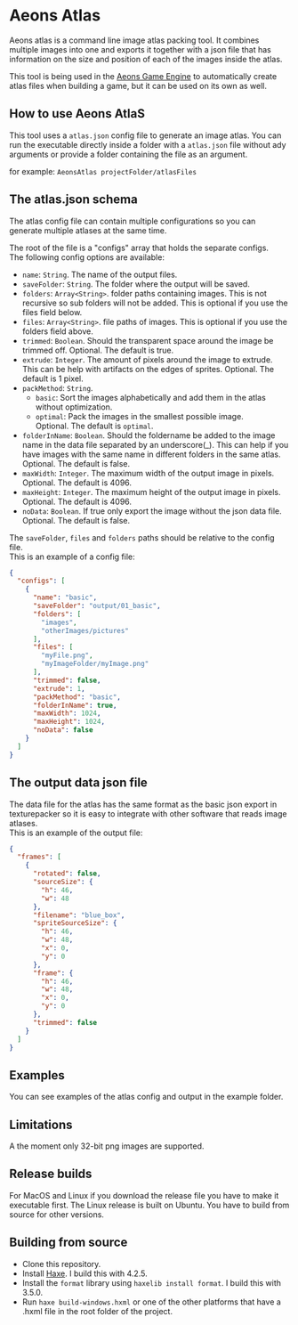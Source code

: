 # Aeons Atlas

Aeons atlas is a command line image atlas packing tool. It combines multiple images into one and exports it together with a json file that has information on the size and position of each of the images inside the atlas.

This tool is being used in the [Aeons Game Engine](https://github.com/codescapade/aeons) to automatically create atlas files when building a game, but it can be used on its own as well.

## How to use Aeons AtlaS
This tool uses a `atlas.json` config file to generate an image atlas. You can run the executable directly inside a folder with a `atlas.json` file without ady arguments or provide a folder containing the file as an argument.

for example: `AeonsAtlas projectFolder/atlasFiles`

## The atlas.json schema
The atlas config file can contain multiple configurations so you can generate multiple atlases at the same time.

The root of the file is a "configs" array that holds the separate configs.  
The following config options are available:

- `name`: `String`. The name of the output files.
- `saveFolder`: `String`. The folder where the output will be saved.
- `folders`: `Array<String>`. folder paths containing images. This is not recursive so sub folders will not be added. This is optional if you use the files field below.
- `files`: `Array<String>`. file paths of images. This is optional if you use the folders field above.
- `trimmed`: `Boolean`. Should the transparent space around the image be trimmed off. Optional. The default is true.
- `extrude`: `Integer`. The amount of pixels around the image to extrude. This can be help with artifacts on the edges of sprites. Optional. The default is 1 pixel.
- `packMethod`: `String`.
  - `basic`: Sort the images alphabetically and add them in the atlas without optimization.
  - `optimal`: Pack the images in the smallest possible image.  
  Optional. The default is `optimal`. 
- `folderInName`: `Boolean`. Should the foldername be added to the image name in the data file separated by an underscore(_). This can help if you have images with the same name in different folders in the same atlas. Optional. The default is false.
- `maxWidth`: `Integer`. The maximum width of the output image in pixels. Optional. The default is 4096.
- `maxHeight`: `Integer`. The maximum height of the output image in pixels. Optional. The default is 4096.
- `noData`: `Boolean`. If true only export the image without the json data file. Optional. The default is false.

The `saveFolder`, `files` and `folders` paths should be relative to the config file.   
This is an example of a config file:
``` json
{
  "configs": [
    {
      "name": "basic",
      "saveFolder": "output/01_basic",
      "folders": [
        "images",
        "otherImages/pictures"
      ],
      "files": [
        "myFile.png",
        "myImageFolder/myImage.png"
      ],
      "trimmed": false,
      "extrude": 1,
      "packMethod": "basic",
      "folderInName": true,
      "maxWidth": 1024,
      "maxHeight": 1024,
      "noData": false
    }
  ]
}
```

## The output data json file
The data file for the atlas has the same format as the basic json export in texturepacker so it is easy to integrate with other software that reads image atlases.  
This is an example of the output file:

``` json
{
  "frames": [
    {
      "rotated": false,
      "sourceSize": {
        "h": 46,
        "w": 48
      },
      "filename": "blue_box",
      "spriteSourceSize": {
        "h": 46,
        "w": 48,
        "x": 0,
        "y": 0
      },
      "frame": {
        "h": 46,
        "w": 48,
        "x": 0,
        "y": 0
      },
      "trimmed": false
    }
  ]
}
```

## Examples
You can see examples of the atlas config and output in the example folder.

## Limitations
A the moment only 32-bit png images are supported. 

## Release builds
For MacOS and Linux if you download the release file you have to make it executable first.
The Linux release is built on Ubuntu. You have to build from source for other versions.

## Building from source
- Clone this repository.
- Install [Haxe](https://haxe.org). I build this with 4.2.5.
- Install the `format` library using `haxelib install format`. I build this with 3.5.0.
- Run `haxe build-windows.hxml` or one of the other platforms that have a .hxml file in the root folder of the project.